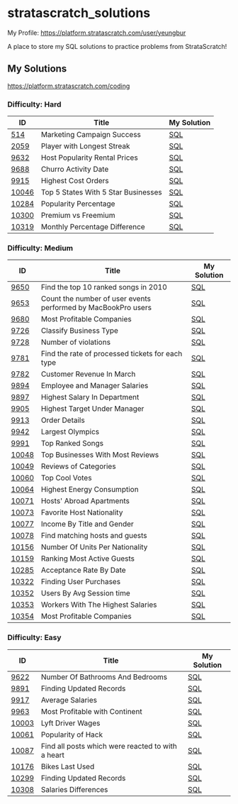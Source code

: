 # stratascratch_solutions

My Profile: https://platform.stratascratch.com/user/yeungbur

A place to store my SQL solutions to practice problems from StrataScratch!

## My Solutions

https://platform.stratascratch.com/coding

### Difficulty: Hard

| ID | Title | My Solution |
| --- | --- | --- |
| [514](https://platform.stratascratch.com/coding/514-marketing-campaign-success-advanced?) | Marketing Campaign Success | [SQL](hard/514_Marketing_Campaign_Success.sql)
| [2059](https://platform.stratascratch.com/coding/2059-player-with-longest-streak?) | Player with Longest Streak | [SQL](hard/2059_Player_with_Longest_Streak.sql)
| [9632](https://platform.stratascratch.com/coding/9632-host-popularity-rental-prices?) | Host Popularity Rental Prices | [SQL](hard/9632_Host_Popularity_Rental_Prices.sql)
| [9688](https://platform.stratascratch.com/coding/9688-churro-activity-date?) | Churro Activity Date | [SQL](easy/9688.sql)
| [9915](https://platform.stratascratch.com/coding/9915-highest-cost-orders?) | Highest Cost Orders | [SQL](hard/9915_Highest_Cost_Orders.sql) |
| [10046](https://platform.stratascratch.com/coding/10046-top-5-states-with-5-star-businesses?) | Top 5 States With 5 Star Businesses | [SQL](hard/10046_Top_5_States_With_5_Star_Businesses.sql)
| [10284](https://platform.stratascratch.com/coding/10284-popularity-percentage?) | Popularity Percentage | [SQL](hard/10284_Popularity_Percentage.sql)
| [10300](https://platform.stratascratch.com/coding/10300-premium-vs-freemium?) | Premium vs Freemium | [SQL](hard/10300_Premium_vs_Freemium.sql)
| [10319](https://platform.stratascratch.com/coding/10319-monthly-percentage-difference?) | Monthly Percentage Difference | [SQL](hard/10319_Monthly_Percentage_Difference.sql)

### Difficulty: Medium

| ID | Title | My Solution |
| --- | --- | --- |
| [9650](https://platform.stratascratch.com/coding/9650-find-the-top-10-ranked-songs-in-2010?) | Find the top 10 ranked songs in 2010 | [SQL](medium/9650_Find_the_top_10_ranked_songs_in_2010.sql)
| [9653](https://platform.stratascratch.com/coding/9653-count-the-number-of-user-events-performed-by-macbookpro-users?) | Count the number of user events performed by MacBookPro users | [SQL](medium/9653_Count_the_number_of_user_events_performed_by_MacBookPro_users.sql)
| [9680](https://platform.stratascratch.com/coding/9680-most-profitable-companies?) | Most Profitable Companies | [SQL](medium/9680_Most_Profitable_Companies.sql)
| [9726](https://platform.stratascratch.com/coding/9726-classify-business-type?) | Classify Business Type | [SQL](medium/9726_Classify_Business_Type.sql)
| [9728](https://platform.stratascratch.com/coding/9728-inspections-that-resulted-in-violations?) | Number of violations | [SQL](medium/9728_Number_of_violations.sql)
| [9781](https://platform.stratascratch.com/coding/9781-find-the-rate-of-processed-tickets-for-each-type?) | Find the rate of processed tickets for each type | [SQL](medium/9781_Find_the_rate_of_processed_tickets_for_each_type.sql)
| [9782](https://platform.stratascratch.com/coding/9782-customer-revenue-in-march?) | Customer Revenue In March | [SQL](medium/9782_Customer_Revenue_In_March.sql)
| [9894](https://platform.stratascratch.com/coding/9894-employee-and-manager-salaries?) | Employee and Manager Salaries | [SQL](medium/9894_Employee_and_Manager_Salaries.sql)
| [9897](https://platform.stratascratch.com/coding/9897-highest-salary-in-department?) | Highest Salary In Department | [SQL](medium/9897_Highest_Salary_In_Department.sql)
| [9905](https://platform.stratascratch.com/coding/9905-highest-target-under-manager?) | Highest Target Under Manager | [SQL](medium/9905_Highest_Target_Under_Manager.sql)
| [9913](https://platform.stratascratch.com/coding/9913-order-details?) | Order Details | [SQL](medium/9913_Order_Details.sql)
| [9942](https://platform.stratascratch.com/coding/9942-largest-olympics?) | Largest Olympics | [SQL](medium/9942_Largest_Olympics.sql)
| [9991](https://platform.stratascratch.com/coding/9991-top-ranked-songs?) | Top Ranked Songs | [SQL](medium/9991_Top_Ranked_Songs.sql)
| [10048](https://platform.stratascratch.com/coding/10048-top-businesses-with-most-reviews?) | Top Businesses With Most Reviews | [SQL](medium/10048_Top_Businesses_With_Most_Reviews.sql)
| [10049](https://platform.stratascratch.com/coding/10049-reviews-of-categories?) | Reviews of Categories | [SQL](medium/10049_Review_of_Categories.sql)
| [10060](https://platform.stratascratch.com/coding/10060-top-cool-votes) | Top Cool Votes | [SQL](medium/10060_Top_Cool_Votes.sql)
| [10064](https://platform.stratascratch.com/coding/10064-highest-energy-consumption?) | Highest Energy Consumption | [SQL](medium/10064_Highest_Energy_Consumption.sql)
| [10071](https://platform.stratascratch.com/coding/10071-hosts-abroad-apartments?id=10071) | Hosts' Abroad Apartments | [SQL](medium/10071_Hosts_Abroad_Apartments.sql)
| [10073](https://platform.stratascratch.com/coding/10073-favorite-host-nationality?python) | Favorite Host Nationality | [SQL](medium/10073_Favorite_Host_Nationality.sql)
| [10077](https://platform.stratascratch.com/coding/10077-income-by-title-and-gender?) | Income By Title and Gender | [SQL](medium/10077_Income_By_Title_and_Gender.sql)
| [10078](https://platform.stratascratch.com/coding/10078-find-matching-hosts-and-guests-in-a-way-that-they-are-both-of-the-same-gender-and-nationality?) | Find matching hosts and guests | [SQL](medium/10078_Find_matching_hosts_and_guests.sql)
| [10156](https://platform.stratascratch.com/coding/10156-number-of-units-per-nationality?) | Number Of Units Per Nationality | [SQL](medium/10156_Number_Of_Units_Per_Nationality.sql)
| [10159](https://platform.stratascratch.com/coding/10159-ranking-most-active-guests?) | Ranking Most Active Guests | [SQL](medium/10159_Ranking_Most_Active_Guests.sql)
| [10285](https://platform.stratascratch.com/coding/10285-acceptance-rate-by-date?) | Acceptance Rate By Date | [SQL](medium/10285_Acceptance_Rate_By_Date.sql)
| [10322](https://platform.stratascratch.com/coding/10322-finding-user-purchases?) | Finding User Purchases | [SQL](medium/10322_Finding_User_Purchases.sql)
| [10352](https://platform.stratascratch.com/coding/10352-users-by-avg-session-time?) | Users By Avg Session time | [SQL](medium/10352_Users_By_Avg_Session_time.sql)
| [10353](https://platform.stratascratch.com/coding/10353-workers-with-the-highest-salaries) | Workers With The Highest Salaries | [SQL](medium/10353_Workers_With_The_Highest_Salaries.sql)
| [10354](https://platform.stratascratch.com/coding/10354-most-profitable-companies?) | Most Profitable Companies | [SQL](medium/10354_Most_Profitable_Companies.sql)

### Difficulty: Easy

| ID | Title | My Solution |
| --- | --- | --- |
| [9622](https://platform.stratascratch.com/coding/9622-number-of-bathrooms-and-bedrooms?) | Number Of Bathrooms And Bedrooms | [SQL](easy/9622_Number_Of_Bathrooms_And_Bedrooms.sql)
| [9891](https://platform.stratascratch.com/coding/9891-customer-details?) | Finding Updated Records | [SQL](easy/9891_Finding_Updated_Records.sql)
| [9917](https://platform.stratascratch.com/coding/9917-average-salaries?) | Average Salaries | [SQL](easy/9917_Average_Salaries.sql)
| [9963](https://platform.stratascratch.com/coding/9663-find-the-most-profitable-company-in-the-financial-sector-of-the-entire-world-along-with-its-continent?) | Most Profitable with Continent | [SQL](easy/9663_Most_Profitable_with_Continent.sql)
| [10003](https://platform.stratascratch.com/coding/10003-lyft-driver-wages?) | Lyft Driver Wages | [SQL](easy/10003_Lyft_Driver_Wages.sql)
| [10061](https://platform.stratascratch.com/coding/10061-popularity-of-hack?) | Popularity of Hack | [SQL](easy/10061_Popularity_of_Hack.sql)
| [10087](https://platform.stratascratch.com/coding/10087-find-all-posts-which-were-reacted-to-with-a-heart?) | Find all posts which were reacted to with a heart | [SQL](easy/10087_Find_all_posts_which_were_reacted_to_with_a_heart.sql)
| [10176](https://platform.stratascratch.com/coding/10176-bikes-last-used?) | Bikes Last Used | [SQL](easy/10176_Bikes_Last_Used.sql)
| [10299](https://platform.stratascratch.com/coding/10299-finding-updated-records?) | Finding Updated Records | [SQL](easy/10299_Finding_Updated_Records.sql)
| [10308](https://platform.stratascratch.com/coding/10308-salaries-differences?) | Salaries Differences | [SQL](easy/10308_Salaries_Differences.sql)